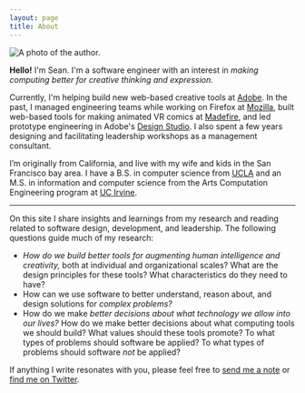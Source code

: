 ```yaml
---
layout: page
title: About
---
```


<img src="/assets/images/svoisen_dither.jpg" alt="A photo of the author." class="profile">

**Hello!** I'm Sean. I'm a software engineer with an interest in _making computing better for creative thinking and expression._

Currently, I'm helping build new web-based creative tools at <a href="https://adobe.com">Adobe</a>. In the past, I managed engineering teams while working on Firefox at <a href="https://mozilla.org">Mozilla</a>, built web-based tools for making animated VR comics at <a href="https://techcrunch.com/2021/04/29/madefire-shuts-down/">Madefire</a>, and led prototype engineering in Adobe's <a href="https://adobe.design">Design Studio</a>. I also spent a few years designing and facilitating leadership workshops as a management consultant.

I’m originally from California, and live with my wife and kids in the San Francisco bay area. I have a B.S. in computer science from <a href="https://www.ucla.edu">UCLA</a> and an M.S. in information and computer science from the Arts Computation Engineering program at [UC Irvine](https://www.uci.edu).

<hr>

On this site I share insights and learnings from my research and reading related to software design, development, and leadership. The following questions guide much of my research:

* <em>How do we build better tools for augmenting human intelligence and creativity,</em> both at individual and organizational scales? What are the design principles for these tools? What characteristics do they need to have?
* How can we use software to better understand, reason about, and design solutions for <em>complex problems?</em>
* How do we make <em>better decisions about what technology we allow into our lives?</em> How do we make better decisions about what computing tools we should build? What values should these tools promote? To what types of problems should software be applied? To what types of problems should software <em>not</em> be applied?

If anything I write resonates with you, please feel free to <a href="#" class="eml-protected">send me a note</a> or <a href="https://twitter.com/svoisen" title="My Twitter profile.">find me on Twitter</a>.

<script>
    function decode(encodedString) {
        var email = ''; 
        var keyInHex = encodedString.substr(0, 2);
        var key = parseInt(keyInHex, 16);
        for (var n = 2; n < encodedString.length; n += 2) {
            var charInHex = encodedString.substr(n, 2)
            var char = parseInt(charInHex, 16);
            var output = char ^ key;
            email += String.fromCharCode(output);
        }

        return email;
    }

    window.addEventListener('DOMContentLoaded', function() {
        const allElements = document.getElementsByClassName('eml-protected');
        const eml = decode('582b3d3936182e37312b3d3676372a3f');
        for (let i = 0; i < allElements.length; i++) {
            allElements[i].href = 'mailto:' + eml;
        }
    });
</script>